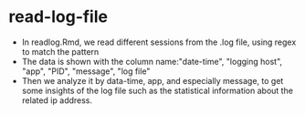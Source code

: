 # read-log-file
- In readlog.Rmd, we read different sessions from the .log file, using regex to match the pattern
- The data is shown with the column name:"date-time", "logging host", "app", "PID", "message", "log file"
- Then we analyze it by data-time, app, and especially message, to get some insights of the log file such as the statistical information about the related ip address.
